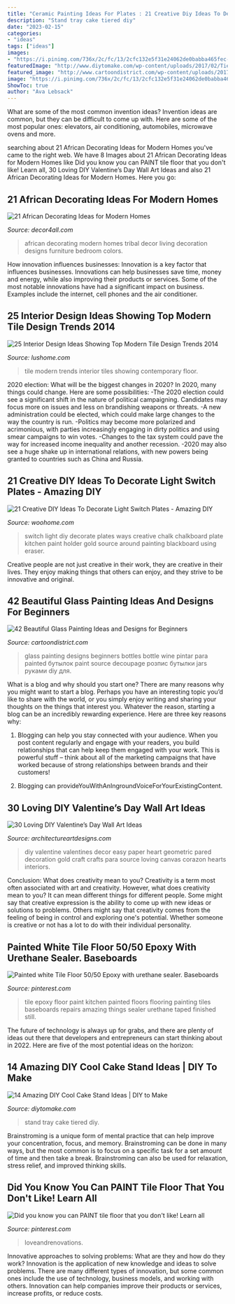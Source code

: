 ```yaml
---
title: "Ceramic Painting Ideas For Plates : 21 Creative Diy Ideas To Decorate Light Switch Plates"
description: "Stand tray cake tiered diy"
date: "2023-02-15"
categories:
- "ideas"
tags: ["ideas"]
images:
- "https://i.pinimg.com/736x/2c/fc/13/2cfc132e5f31e24062de0babba465fec--white-tile-floors-white-tiles.jpg"
featuredImage: "http://www.diytomake.com/wp-content/uploads/2017/02/Tiered-Tray-Cake-Stand.jpg"
featured_image: "http://www.cartoondistrict.com/wp-content/uploads/2017/07/Glass-Painting-Ideas-and-Designs-for-Beginnersf2ea3749dc007de2af53279db97b42d9.jpg"
image: "https://i.pinimg.com/736x/2c/fc/13/2cfc132e5f31e24062de0babba465fec--white-tile-floors-white-tiles.jpg"
ShowToc: true
author: "Ava Lebsack"
---
```



What are some of the most common invention ideas?
Invention ideas are common, but they can be difficult to come up with. Here are some of the most popular ones: elevators, air conditioning, automobiles, microwave ovens and more.

	

		
searching about 21 African Decorating Ideas for Modern Homes you've came to the right web. We have 8 Images about 21 African Decorating Ideas for Modern Homes like Did you know you can PAINT tile floor that you don&#039;t like! Learn all, 30 Loving DIY Valentine’s Day Wall Art Ideas and also 21 African Decorating Ideas for Modern Homes. Here you go:
		
    
## 21 African Decorating Ideas For Modern Homes

<img loading=lazy src="http://www.decor4all.com/wp-content/uploads/2014/08/african-decorating-ideas-tribal-art-room-furniture-13.jpg" onerror="this.onerror=null;this.src='https://tse1.mm.bing.net/th?id=OIP.rBamX-IS12D2wlcfzFoz9wHaFj&amp;pid=15.1';" alt="21 African Decorating Ideas for Modern Homes">

_Source: decor4all.com_

>african decorating modern homes tribal decor living decoration designs furniture bedroom colors. 

	

How innovation influences businesses:
Innovation is a key factor that influences businesses. Innovations can help businesses save time, money and energy, while also improving their products or services. Some of the most notable innovations have had a significant impact on business. Examples include the internet, cell phones and the air conditioner.

    
## 25 Interior Design Ideas Showing Top Modern Tile Design Trends 2014

<img loading=lazy src="https://www.lushome.com/wp-content/uploads/2013/05/floor-wall-tile-designs-modern-interior-design-trends-18.jpg" onerror="this.onerror=null;this.src='https://tse4.mm.bing.net/th?id=OIP.kIwNenlopJQ6mokE3wWkYAHaID&amp;pid=15.1';" alt="25 Interior Design Ideas Showing Top Modern Tile Design Trends 2014">

_Source: lushome.com_

>tile modern trends interior tiles showing contemporary floor. 

	

2020 election: What will be the biggest changes in 2020?
In 2020, many things could change. Here are some possibilities:
-The 2020 election could see a significant shift in the nature of political campaigning. Candidates may focus more on issues and less on brandishing weapons or threats. 
-A new administration could be elected, which could make large changes to the way the country is run. 
-Politics may become more polarized and acrimonious, with parties increasingly engaging in dirty politics and using smear campaigns to win votes. 
-Changes to the tax system could pave the way for increased income inequality and another recession. 
-2020 may also see a huge shake up in international relations, with new powers being granted to countries such as China and Russia.

    
## 21 Creative DIY Ideas To Decorate Light Switch Plates - Amazing DIY

<img loading=lazy src="http://www.woohome.com/wp-content/uploads/2013/10/DIY-Ways-To-Decorate-A-Light-Switch-Plate-9.jpg" onerror="this.onerror=null;this.src='https://tse3.mm.bing.net/th?id=OIP.19Xwx7JraZQeKjZa-qlMeQHaLE&amp;pid=15.1';" alt="21 Creative DIY Ideas To Decorate Light Switch Plates - Amazing DIY">

_Source: woohome.com_

>switch light diy decorate plates ways creative chalk chalkboard plate kitchen paint holder gold source around painting blackboard using eraser. 

	

Creative people are not just creative in their work, they are creative in their lives. They enjoy making things that others can enjoy, and they strive to be innovative and original.

    
## 42 Beautiful Glass Painting Ideas And Designs For Beginners

<img loading=lazy src="http://www.cartoondistrict.com/wp-content/uploads/2017/07/Glass-Painting-Ideas-and-Designs-for-Beginnersf2ea3749dc007de2af53279db97b42d9.jpg" onerror="this.onerror=null;this.src='https://tse2.mm.bing.net/th?id=OIP.-FN5N7bMu4IQ_7PvA9KddAHaJ4&amp;pid=15.1';" alt="42 Beautiful Glass Painting Ideas and Designs for Beginners">

_Source: cartoondistrict.com_

>glass painting designs beginners bottles bottle wine pintar para painted бутылок paint source decoupage розпис бутылки jars руками diy для. 

	

What is a blog and why should you start one?
There are many reasons why you might want to start a blog. Perhaps you have an interesting topic you’d like to share with the world, or you simply enjoy writing and sharing your thoughts on the things that interest you. Whatever the reason, starting a blog can be an incredibly rewarding experience. Here are three key reasons why: 
1) Blogging can help you stay connected with your audience. When you post content regularly and engage with your readers, you build relationships that can help keep them engaged with your work. This is powerful stuff – think about all of the marketing campaigns that have worked because of strong relationships between brands and their customers! 

2) Blogging can provideYouWithAnIngroundVoiceForYourExistingContent.

    
## 30 Loving DIY Valentine’s Day Wall Art Ideas

<img loading=lazy src="http://www.architectureartdesigns.com/wp-content/uploads/2014/01/2218-630x839.jpg" onerror="this.onerror=null;this.src='https://tse1.mm.bing.net/th?id=OIP.8TK65HhsuaHPwM2SS1-nNAHaJ3&amp;pid=15.1';" alt="30 Loving DIY Valentine’s Day Wall Art Ideas">

_Source: architectureartdesigns.com_

>diy valentine valentines decor easy paper heart geometric pared decoration gold craft crafts para source loving canvas corazon hearts interiors. 

	

Conclusion: What does creativity mean to you?
Creativity is a term most often associated with art and creativity. However, what does creativity mean to you? It can mean different things for different people. Some might say that creative expression is the ability to come up with new ideas or solutions to problems. Others might say that creativity comes from the feeling of being in control and exploring one's potential. Whether someone is creative or not has a lot to do with their individual personality.

    
## Painted White Tile Floor 50/50 Epoxy With Urethane Sealer. Baseboards

<img loading=lazy src="https://i.pinimg.com/736x/2c/fc/13/2cfc132e5f31e24062de0babba465fec--white-tile-floors-white-tiles.jpg" onerror="this.onerror=null;this.src='https://tse4.mm.bing.net/th?id=OIP.8Wap8GZmoawt6cUhuvBlPgHaJ3&amp;pid=15.1';" alt="Painted white Tile Floor 50/50 Epoxy with urethane sealer. Baseboards">

_Source: pinterest.com_

>tile epoxy floor paint kitchen painted floors flooring painting tiles baseboards repairs amazing things sealer urethane taped finished still. 

	

The future of technology is always up for grabs, and there are plenty of ideas out there that developers and entrepreneurs can start thinking about in 2022. Here are five of the most potential ideas on the horizon:

    
## 14 Amazing DIY Cool Cake Stand Ideas | DIY To Make

<img loading=lazy src="http://www.diytomake.com/wp-content/uploads/2017/02/Tiered-Tray-Cake-Stand.jpg" onerror="this.onerror=null;this.src='https://tse4.mm.bing.net/th?id=OIP.8Vd_7T4H3sBsNZEnjvNK2AHaLI&amp;pid=15.1';" alt="14 Amazing DIY Cool Cake Stand Ideas | DIY to Make">

_Source: diytomake.com_

>stand tray cake tiered diy. 

	

Brainstroming is a unique form of mental practice that can help improve your concentration, focus, and memory. Brainstroming can be done in many ways, but the most common is to focus on a specific task for a set amount of time and then take a break. Brainstroming can also be used for relaxation, stress relief, and improved thinking skills.

    
## Did You Know You Can PAINT Tile Floor That You Don&#039;t Like! Learn All

<img loading=lazy src="https://i.pinimg.com/736x/82/76/2e/82762e802698afbcba2c2cfdecc3a4f7.jpg" onerror="this.onerror=null;this.src='https://tse3.mm.bing.net/th?id=OIP.gH0AnljFLOLLkW46rbmd5AHaJ3&amp;pid=15.1';" alt="Did you know you can PAINT tile floor that you don&#039;t like! Learn all">

_Source: pinterest.com_

>loveandrenovations. 

	

Innovative approaches to solving problems: What are they and how do they work?
Innovation is the application of new knowledge and ideas to solve problems. There are many different types of innovation, but some common ones include the use of technology, business models, and working with others. Innovation can help companies improve their products or services, increase profits, or reduce costs.

